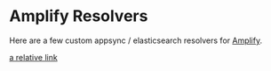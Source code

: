 # Amplify Resolvers

Here are a few custom appsync / elasticsearch resolvers for [Amplify](https://docs.amplify.aws).

[a relative link](amplify/cli.json)
